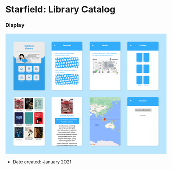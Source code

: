 # Starfield: Library Catalog

### Display
![Display](https://raw.githubusercontent.com/luqmanherifa/luqman-herifa-personal-portfolio-v2/main/src/images/mobile_starfield.png)

- Date created: January 2021
